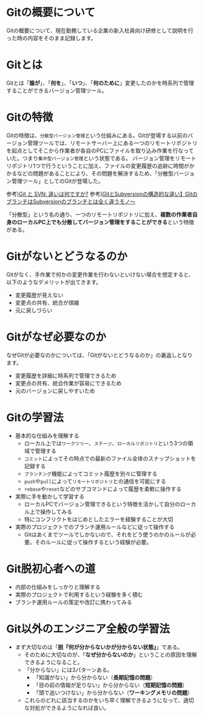# Gitの概要について
Gitの概要について、現在勤務している企業の新入社員向け研修として説明を行った時の内容をそのまま記録します。

# Gitとは

Gitとは「**誰が**」、「**何を**」、「**いつ**」、「**何のために**」変更したのかを時系列で管理することができるバージョン管理ツール。

# Gitの特徴

Gitの特徴は、`分散型バージョン管理`という仕組みにある。Gitが登場する以前のバージョン管理ツールでは、リモートサーバー上にある一つのリモートリポジトリを起点としてそこから作業者が各自のPCにファイルを取り込み作業を行なっていた。つまり`集中型バージョン管理`という状態である。
バージョン管理をリモートリポジトリ1つで行うということに加え、ファイルの変更履歴の追跡に時間がかかるなどの問題があることにより、その問題を解決するため、「分散型バージョン管理ツール」としてのGitが登場した。

参考)[Git と SVN: 違いは何ですか?](https://odsc.medium.com/git-vs-svn-whats-the-difference-2c7072f7679f#:~:text=The%20primary%20difference%20between%20Git,as%20a%20revision%20control%20system.)
参考)[GitとSubversionの構造的な違い】GitのブランチはSubversionのブランチとは全く違うモノ～](https://www.ricksoft.jp/blog/articles/001410.html)

「分散型」という名の通り、一つのリモートリポジトリに加え、**複数の作業者自身のローカルPC上でも分散してバージョン管理をすることができる**という特徴がある。

# Gitがないとどうなるのか

Gitがなく、手作業で何かの変更作業を行わないといけない場合を想定すると、以下のようなデメリットが出てきます。
- 変更履歴が見えない
- 変更点の共有、統合が煩雑
- 元に戻しづらい

# Gitがなぜ必要なのか

なぜGitが必要なのかについては、「Gitがないとどうなるのか」の裏返しとなります。
- 変更履歴を詳細に時系列で管理できるため
- 変更点の共有、統合作業が容易にできるため
- 元のバージョンに戻しやすいため

# Gitの学習法
- 基本的な仕組みを理解する
  - ローカル上では`ワークツリー`、`ステージ`、`ローカルリポジトリ`という3つの領域で管理する
  - `コミット`によってその時点での最新のファイル全体のスナップショットを記録する
  - `ブランチング`機能によってコミット履歴を別々に管理する
  - `push`や`pull`によって`リモートリポジトリ`との通信を可能にする
  - `rebase`や`reset`などのサブコマンドによって履歴を柔軟に操作する
- 実際に手を動かして学習する
  - ローカルPCでバージョン管理できるという特徴を活かして自分のローカル上で操作してみる
  - 特にコンフリクトをはじめとしたエラーを経験することが大切
- 実際のプロジェクトでのブランチ運用ルールなどに従って操作する
  - Gitはあくまでツールでしかないので、それをどう使うのかのルールが必要。そのルールに従って操作するという経験が必要。

# Git脱初心者への道
- 内部の仕組みをしっかりと理解する
- 実際のプロジェクトで利用するという経験を多く積む
- ブランチ運用ルールの策定や改訂に携わってみる

# Git以外のエンジニア全般の学習法
- まず大切なのは「**脱『何が分からないかが分からない状態』**」である。
  - そのために大切なのが、「**なぜ分からないのか**」ということの原因を理解できるようになること。
  - 「分からない」には3パターンある。
    - 「知識がない」から分からない（**長期記憶の問題**）
    - 「目の前の情報が足りない」から分からない（**短期記憶の問題**）
    - 「頭で追いつけない」から分からない（**ワーキングメモリの問題**）
  - これらのどれに該当するのかをいち早く理解できるようになって、適切な対処ができるようになれば良い。
